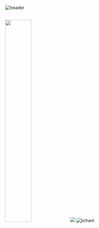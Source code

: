 ![header](https://capsule-render.vercel.app/api?type=waving&color=gradient&height=120&animation=fadeIn&section=footer&text=Hi👋,%20I'm%20jichan&fontAlign=65)

<br/>

<span>
  <img src="https://github-readme-stats.vercel.app/api?username=jichani&theme=tokyonight&show_icons=true" width="41%" />
</span>
<span>
  <img src="https://github-readme-stats.vercel.app/api/top-langs/?username=jichani&exclude_repo=jichani.github.io&layout=compact&theme=tokyonight" />
</span>
<span>
  <img src="https://komarev.com/ghpvc/?username=jichani&label=Profile%20views&color=575757&style=plastic" alt="jichani" />
</span>

<!--
**jichani/jichani** is a ✨ _special_ ✨ repository because its `README.md` (this file) appears on your GitHub profile.

Here are some ideas to get you started:

- 🔭 I’m currently working on ...
- 🌱 I’m currently learning ...
- 👯 I’m looking to collaborate on ...
- 🤔 I’m looking for help with ...
- 💬 Ask me about ...
- 📫 How to reach me: ...
- 😄 Pronouns: ...
- ⚡ Fun fact: ...
-->
